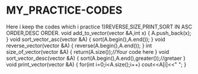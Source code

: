 # MY_PRACTICE-CODES
Here i keep the codes which i practice 
1)REVERSE,SIZE,PRINT,SORT IN ASC ORDER,DESC ORDER.
void add_to_vector(vector<int> &A,int x)
{
	A.push_back(x);
}
void sort_vector_asc(vector<int> &A)
{
	sort(A.begin(),A.end());
}
void reverse_vector(vector<int> &A)
{
	reverse(A.begin(),A.end());
}
int size_of_vector(vector<int> &A)
{
	return(A.size());//Your code here
}
void sort_vector_desc(vector<int> &A)
{
	sort(A.begin(),A.end(),greater<int>());//gretaer<data type>
}
void print_vector(vector<int> &A)
{
	for(int i=0;i<A.size();i++)
	cout<<A[i]<<" ";
}

